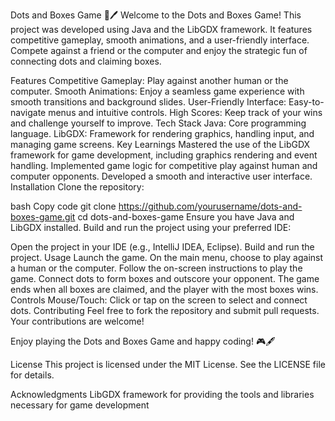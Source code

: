 Dots and Boxes Game 🎲🖊️
Welcome to the Dots and Boxes Game! This project was developed using Java and the LibGDX framework. It features competitive gameplay, smooth animations, and a user-friendly interface. Compete against a friend or the computer and enjoy the strategic fun of connecting dots and claiming boxes.

Features
Competitive Gameplay: Play against another human or the computer.
Smooth Animations: Enjoy a seamless game experience with smooth transitions and background slides.
User-Friendly Interface: Easy-to-navigate menus and intuitive controls.
High Scores: Keep track of your wins and challenge yourself to improve.
Tech Stack
Java: Core programming language.
LibGDX: Framework for rendering graphics, handling input, and managing game screens.
Key Learnings
Mastered the use of the LibGDX framework for game development, including graphics rendering and event handling.
Implemented game logic for competitive play against human and computer opponents.
Developed a smooth and interactive user interface.
Installation
Clone the repository:

bash
Copy code
git clone https://github.com/yourusername/dots-and-boxes-game.git
cd dots-and-boxes-game
Ensure you have Java and LibGDX installed. Build and run the project using your preferred IDE:

Open the project in your IDE (e.g., IntelliJ IDEA, Eclipse).
Build and run the project.
Usage
Launch the game.
On the main menu, choose to play against a human or the computer.
Follow the on-screen instructions to play the game.
Connect dots to form boxes and outscore your opponent.
The game ends when all boxes are claimed, and the player with the most boxes wins.
Controls
Mouse/Touch: Click or tap on the screen to select and connect dots.
Contributing
Feel free to fork the repository and submit pull requests. Your contributions are welcome!

Enjoy playing the Dots and Boxes Game and happy coding! 🎮🖋️

License
This project is licensed under the MIT License. See the LICENSE file for details.

Acknowledgments
LibGDX framework for providing the tools and libraries necessary for game development
